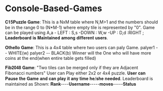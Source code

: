 # Console-Based-Games
𝐂𝟏𝟓𝐏𝐮𝐳𝐳𝐥𝐞 𝐆𝐚𝐦𝐞:
  This is a NxM  table where N,M>1 and the numbers should be in the range 0 to (N*M-1) where empty tile is represented by "0".
  Game can be played using A,a - LEFT : S,s -DOWN : W,w -UP : D,d :RIGHT ;  
  𝐋𝐞𝐚𝐝𝐞𝐫𝐛𝐨𝐚𝐫𝐝 𝐢𝐬 𝐌𝐚𝐢𝐧𝐭𝐚𝐢𝐧𝐞𝐝 𝐚𝐦𝐨𝐧𝐠 𝐝𝐢𝐟𝐟𝐞𝐫𝐞𝐧𝐭 𝐮𝐬𝐞𝐫𝐬.

𝐎𝐭𝐡𝐞𝐥𝐥𝐨 𝐆𝐚𝐦𝐞:
  This is a 4x4 table where two users can paly Game.
  palyer1 -- WHITE(w)
  palyer2 -- BLACK(b)
  Winner will the One who will have more coins at the end(when entire table gets filled)
  
𝐅𝐢𝐛𝟐𝟎𝟒𝟖 𝐆𝐚𝐦𝐞:
  "Two tiles can be merged only if they are Adjacent Fibonacci numbers"
  User can Play either 2x2 or 4x4 puzzle.
  𝐔𝐬𝐞𝐫 𝐜𝐚𝐧 𝐏𝐚𝐮𝐬𝐞 𝐭𝐡𝐞 𝐆𝐚𝐦𝐞 𝐚𝐧𝐝 𝐜𝐚𝐧 𝐩𝐥𝐚𝐲 𝐢𝐭 𝐚𝐧𝐲 𝐭𝐢𝐦𝐞 𝐡𝐞/𝐬𝐡𝐞 𝐧𝐞𝐞𝐝𝐞𝐝.
  Leaderboard is maintained as Shown:
  𝐑𝐚𝐧𝐤----𝐔𝐬𝐞𝐫𝐧𝐚𝐦𝐞-----𝐦𝐨𝐯𝐞𝐬-----𝐒𝐭𝐚𝐭𝐮𝐬
    
